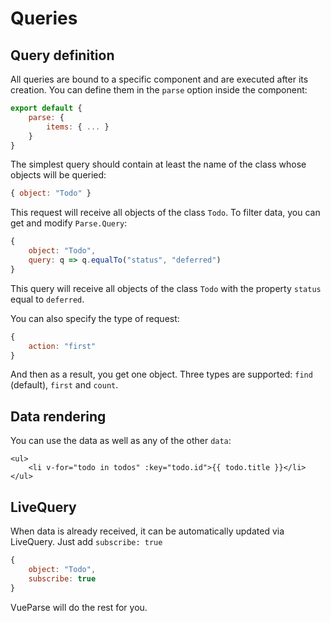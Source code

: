 # Queries

## Query definition

All queries are bound to a specific component and are executed after its creation.
You can define them in the `parse` option inside the component:

```js
export default {
    parse: {
        items: { ... }
    }
}
```

The simplest query should contain at least the name of the class whose objects will be queried:

```js
{ object: "Todo" }
```

This request will receive all objects of the class `Todo`.
To filter data, you can get and modify `Parse.Query`:

```js
{
    object: "Todo",
    query: q => q.equalTo("status", "deferred")
}
```

This query will receive all objects of the class `Todo` with the property `status` equal to `deferred`.

You can also specify the type of request:

```js
{
    action: "first"
}
```

And then as a result, you get one object.
Three types are supported: `find` (default), `first` and `count`.

## Data rendering

You can use the data as well as any of the other `data`:

```vue
<ul>
    <li v-for="todo in todos" :key="todo.id">{{ todo.title }}</li>
</ul>
```

## LiveQuery

When data is already received, it can be automatically updated via LiveQuery.
Just add `subscribe: true`

```js
{
    object: "Todo",
    subscribe: true
}
```

VueParse will do the rest for you.